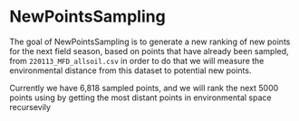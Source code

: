 
<!-- README.md is generated from README.Rmd. Please edit that file -->

# NewPointsSampling

<!-- badges: start -->
<!-- badges: end -->

The goal of NewPointsSampling is to generate a new ranking of new points
for the next field season, based on points that have already been
sampled, from `220113_MFD_allsoil.csv` in order to do that we will
measure the environmental distance from this dataset to potential new
points.

Currently we have 6,818 sampled points, and we will rank the next 5000
points using by getting the most distant points in environmental space
recursevily
